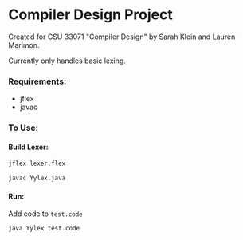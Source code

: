# Compiler Design Project

Created for CSU 33071 "Compiler Design" by Sarah Klein and Lauren Marimon.

Currently only handles basic lexing.

### Requirements:
* jflex
* javac

### To Use:

#### Build Lexer:

```sh
jflex lexer.flex

javac Yylex.java
```

#### Run:

Add code to `test.code`

```sh
java Yylex test.code
```
